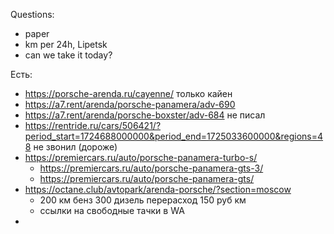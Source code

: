Questions:

- paper
- km per 24h, Lipetsk
- can we take it today?

Есть:

- https://porsche-arenda.ru/cayenne/ только кайен
- https://a7.rent/arenda/porsche-panamera/adv-690
- https://a7.rent/arenda/porsche-boxster/adv-684 не писал
- https://rentride.ru/cars/506421/?period_start=1724688000000&period_end=1725033600000&regions=48 не звонил (дороже)
- https://premiercars.ru/auto/porsche-panamera-turbo-s/
	- https://premiercars.ru/auto/porsche-panamera-gts-3/
	- https://premiercars.ru/auto/porsche-panamera-gts/
- https://octane.club/avtopark/arenda-porsche/?section=moscow
	- 200 км бенз 300 дизель перерасход 150 руб км
	- ссылки на свободные тачки в WA
- 